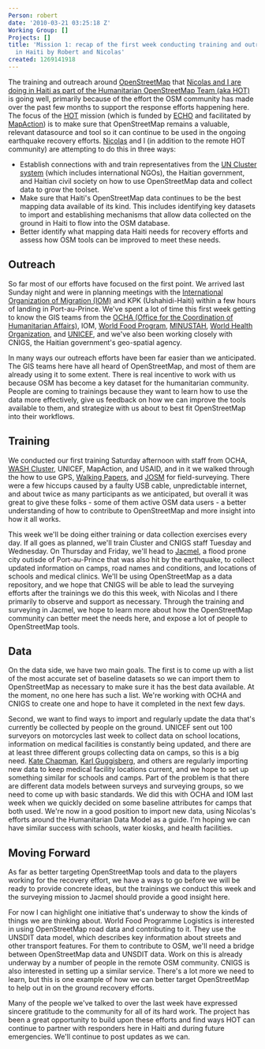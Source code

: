 ```yaml
---
Person: robert
date: '2010-03-21 03:25:18 Z'
Working Group: []
Projects: []
title: 'Mission 1: recap of the first week conducting training and outreach on OpenStreetMap
  in Haiti by Robert and Nicolas'
created: 1269141918
---
```

<p>The training and outreach around <a href="http://openstreetmap.org/">OpenStreetMap</a> that <a href="http://developmentseed.org/blog/2010/mar/19/headed-haiti-conduct-training-outreach-openstreetmap">Nicolas and I are doing in Haiti as part of the Humanitarian OpenStreetMap Team (aka HOT)</a> is going well, primarily because of the effort the OSM community has made over the past few months to support the response efforts happening here. The focus of the <a href="http://wiki.openstreetmap.org/wiki/Humanitarian_OSM_Team">HOT</a> mission (which is funded by <a href="http://ec.europa.eu/echo/">ECHO</a> and facilitated by <a href="http://www.mapaction.org/">MapAction</a>) is to make sure that OpenStreetMap remains a valuable, relevant datasource and tool so it can continue to be used in the ongoing earthquake recovery efforts. <a href="http://www.crisismappers.net/profile/NicolasChavent">Nicolas</a> and I (in addition to the remote HOT community) are attempting to do this in three ways:</p><ul><li>Establish connections with and train representatives from the <a href="http://unmit.unmissions.org/Default.aspx?tabid=760">UN Cluster system</a> (which includes international NGOs), the Haitian government, and Haitian civil society on how to use OpenStreetMap data and collect data to grow the toolset.</li><li>Make sure that Haiti's OpenStreetMap data continues to be the best mapping data available of its kind. This includes identifying key datasets to import and establishing mechanisms that allow data collected on the ground in Haiti to flow into the OSM database.</li><li>Better identify what mapping data Haiti needs for recovery efforts and assess how OSM tools can be improved to meet these needs.</li></ul><h2>Outreach</h2><p>So far most of our efforts have focused on the first point. We arrived last Sunday night and were in planning meetings with the <a href="http://www.iom.int/jahia/jsp/index.jsp">International Organization of Migration (IOM)</a> and KPK (Ushahidi-Haiti) within a few hours of landing in Port-au-Prince. We've spent a lot of time this first week getting to know the GIS teams from the <a href="http://ochaonline.un.org/">OCHA (Office for the Coordination of Humanitarian Affairs)</a>, IOM, <a href="http://www.wfp.org/">World Food Program</a>, <a href="http://www.un.org/en/peacekeeping/missions/minustah/">MINUSTAH</a>, <a href="http://www.who.int/en/">World Health Organization</a>, and <a href="http://www.unicef.org/">UNICEF</a>, and we've also been working closely with CNIGS, the Haitian government's geo-spatial agency.</p><p>In many ways our outreach efforts have been far easier than we anticipated. The GIS teams here have all heard of OpenStreetMap, and most of them are already using it to some extent. There is real incentive to work with us because OSM has become a key dataset for the humanitarian community. People are coming to trainings because they want to learn how to use the data more effectively, give us feedback on how we can improve the tools available to them, and strategize with us about to best fit OpenStreetMap into their workflows.</p><h2>Training</h2><p>We conducted our first training Saturday afternoon with staff from OCHA, <a href="http://ocha.unog.ch/humanitarianreform/Default.aspx?tabid=76">WASH Cluster</a>, UNICEF, MapAction, and USAID, and in it we walked through the how to use GPS, <a href="http://walking-papers.org/">Walking Papers</a>, and <a href="http://josm.openstreetmap.de/">JOSM</a> for field-surveying. There were a few hiccups caused by a faulty USB cable, unpredictable internet, and about twice as many participants as we anticipated, but overall it was great to give these folks - some of them active OSM data users - a better understanding of how to contribute to OpenStreetMap and more insight into how it all works.</p><p>This week we'll be doing either training or data collection exercises every day. If all goes as planned, we'll train Cluster and CNIGS staff Tuesday and Wednesday. On Thursday and Friday, we'll head to <a href="http://en.wikipedia.org/wiki/Jacmel">Jacmel</a>, a flood prone city outisde of Port-au-Prince that was also hit by the earthquake, to collect updated information on camps, road names and conditions, and locations of schools and medical clinics. We'll be using OpenStreetMap as a data repository, and we hope that CNIGS will be able to lead the surveying efforts after the trainings we do this this week, with Nicolas and I there primarily to observe and support as necessary. Through the training and surveying in Jacmel, we hope to learn more about how the OpenStreetMap community can better meet the needs here, and expose a lot of people to OpenStreetMap tools.</p><h2>Data</h2><p>On the data side, we have two main goals. The first is to come up with a list of the most accurate set of baseline datasets so we can import them to OpenStreetMap as necessary to make sure it has the best data available. At the moment, no one here has such a list. We're working with OCHA and CNIGS to create one and hope to have it completed in the next few days.</p><p>Second, we want to find ways to import and regularly update the data that's currently be collected by people on the ground. UNICEF sent out 100 surveyors on motorcycles last week to collect data on school locations, information on medical facilities is constantly being updated, and there are at least three different groups collecting data on camps, so this is a big need. <a href="http://www.maploser.com/">Kate Chapman</a>, <a href="http://wiki.openstreetmap.org/wiki/User:Gubaer">Karl Guggisberg</a>, and others are regularly importing new data to keep medical facility locations current, and we hope to set up something similar for schools and camps. Part of the problem is that there are different data models between surveys and surveying groups, so we need to come up with basic standards. We did this with OCHA and IOM last week when we quickly decided on some baseline attributes for camps that both used. We're now in a good position to import new data, using Nicolas's efforts around the Humanitarian Data Model as a guide. I'm hoping we can have similar success with schools, water kiosks, and health facilities.</p><h2>Moving Forward</h2><p>As far as better targeting OpenStreetMap tools and data to the players working for the recovery effort, we have a ways to go before we will be ready to provide concrete ideas, but the trainings we conduct this week and the surveying mission to Jacmel should provide a good insight here.</p><p>For now I can highlight one initiative that's underway to show the kinds of things we are thinking about. World Food Programme Logistics is interested in using OpenStreetMap road data and contributing to it. They use the UNSDIT data model, which describes key information about streets and other transport features. For them to contribute to OSM, we'll need a bridge between OpenStreetMap data and UNSDIT data. Work on this is already underway by a number of people in the remote OSM community. CNIGS is also interested in setting up a similar service. There's a lot more we need to learn, but this is one example of how we can better target OpenStreetMap to help out in on the ground recovery efforts.</p><p>Many of the people we've talked to over the last week have expressed sincere gratitude to the community for all of its hard work. The project has been a great opportunity to build upon these efforts and find ways HOT can continue to partner with responders here in Haiti and during future emergencies. We'll continue to post updates as we can.</p>
